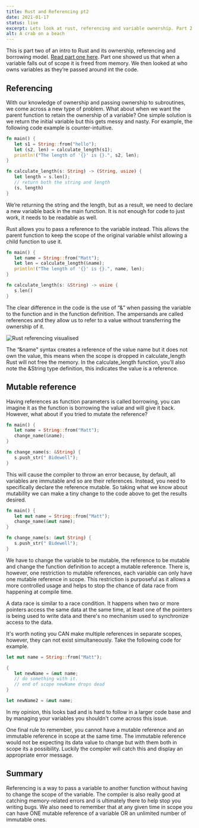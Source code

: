 ```yaml
---
title: Rust and Referencing pt2
date: 2021-01-17
status: live
excerpt: Lets look at rust, referencing and variable ownership. Part 2
alt: A crab on a beach
---
```


This is part two of an intro to Rust and its ownership, referencing and borrowing model. [Read part one here](/posts/2021-01-10-rust-and-ownership). Part one showed us that when a variable falls out of scope it is freed from memory. We then looked at who owns variables as they’re passed around int the code.

## Referencing

With our knowledge of ownership and passing ownership to subroutines, we come across a new type of problem. What about when we want the parent function to retain the ownership of a variable? One simple solution is we return the initial variable but this gets messy and nasty. For example, the following code example is counter-intuitive.

```Rust
fn main() {
   let s1 = String::from("hello");
   let (s2, len) = calculate_length(s1);
   println!("The length of '{}' is {}.", s2, len);
}

fn calculate_length(s: String) -> (String, usize) {
   let length = s.len();
   // return both the string and length
   (s, length)
}
```

We’re returning the string and the length, but as a result, we need to declare a new variable back in the main function. It is not enough for code to just work, it needs to be readable as well.

Rust allows you to pass a reference to the variable instead. This allows the parent function to keep the scope of the original variable whilst allowing a child function to use it.

```rust
fn main() {
   let name = String::from("Matt");
   let len = calculate_length(&name);
   println!("The length of '{}' is {}.", name, len);
}

fn calculate_length(s: &String) -> usize {
   s.len()
}
```

The clear difference in the code is the use of “&” when passing the variable to the function and in the function definition. The ampersands are called references and they allow us to refer to a value without transferring the ownership of it.

![Rust referencing visualised](../../assets/images/2021-01-17-rust-and-referencing/01-rust-and-referencing-pt-2.webp)

The “&name" syntax creates a reference of the value name but it does not own the value, this means when the scope is dropped in calculate_length Rust will not free the memory. In the calculate_length function, you’ll also note the &String type definition, this indicates the value is a reference.

## Mutable reference

Having references as function parameters is called borrowing, you can imagine it as the function is borrowing the value and will give it back. However, what about if you tried to mutate the reference?

```rust
fn main() {
   let name = String::from("Matt");
   change_name(&name);
}

fn change_name(s: &String) {
   s.push_str(" Bidewell");
}
```

This will cause the compiler to throw an error because, by default, all variables are immutable and so are their references. Instead, you need to specifically declare the reference mutable. So taking what we know about mutability we can make a tiny change to the code above to get the results desired.

```rust
fn main() {
   let mut name = String::from("Matt");
   change_name(&mut name);
}

fn change_name(s: &mut String) {
   s.push_str(" Bidewell");
}
```

We have to change the variable to be mutable, the reference to be mutable and change the function definition to accept a mutable reference. There is, however, one restriction to mutable references, each variable can only have one mutable reference in scope. This restriction is purposeful as it allows a more controlled usage and helps to stop the chance of data race from happening at compile time.

A data race is similar to a race condition. It happens when two or more pointers access the same data at the same time, at least one of the pointers is being used to write data and there's no mechanism used to synchronize access to the data.

It's worth noting you CAN make multiple references in separate scopes, however, they can not exist simultaneously. Take the following code for example.

```rust
let mut name = String::from("Matt");

{
   let newName = &mut name;
   // do something with it.
   // end of scope newName drops dead
}

let newName2 = &mut name;
```

In my opinion, this looks bad and is hard to follow in a larger code base and by managing your variables you shouldn't come across this issue.

One final rule to remember, you cannot have a mutable reference and an immutable reference in scope at the same time. The immutable reference would not be expecting its data value to change but with them both in scope its a possibility. Luckily the compiler will catch this and display an appropriate error message.

## Summary

Referencing is a way to pass a variable to another function without having to change the scope of the variable. The compiler is also really good at catching memory-related errors and is ultimately there to help stop you writing bugs. We also need to remember that at any given time in scope you can have ONE mutable reference of a variable OR an unlimited number of immutable ones.

